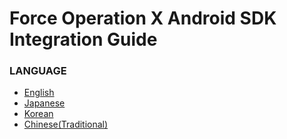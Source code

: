 # Force Operation X Android SDK Integration Guide

### LANGUAGE

* [English](./lang/en/README.md)
* [Japanese](./lang/ja/README.md)
* [Korean](./lang/ko/README.md)
* [Chinese(Traditional)](./lang/zh-tw/README.md)

